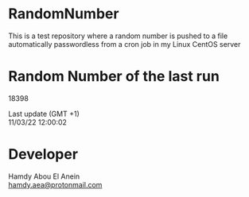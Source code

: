 # RandomNumber    
This is a test repository where a random number is pushed to a file automatically passwordless from a cron job in my Linux CentOS server    
# Random Number of the last run   
18398
      
Last update (GMT +1)    
11/03/22 12:00:02
# Developer    
Hamdy Abou El Anein   
hamdy.aea@protonmail.com
